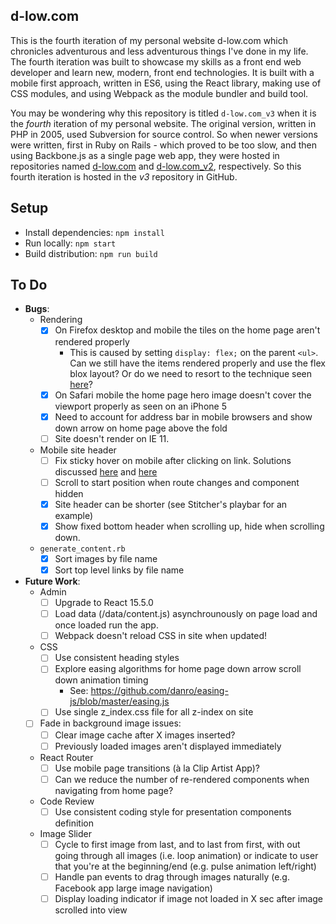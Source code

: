 d-low.com 
---
 
This is the fourth iteration of my personal website d-low.com which chronicles
adventurous and less adventurous things I've done in my life. The fourth 
iteration was built to showcase my skills as a front end web developer and learn
new, modern, front end technologies. It is built with a mobile first approach, 
written in ES6, using the React library, making use of CSS modules, and using 
Webpack as the module bundler and build tool.

You may be wondering why this repository is titled `d-low.com_v3` when it is
the _fourth_ iteration of my personal website. The original version, written in
PHP in 2005, used Subversion for source control. So when newer versions were 
written, first in Ruby on Rails - which proved to be too slow, and then using
Backbone.js as a single page web app, they were hosted in repositories named
[d-low.com](https://github.com/d-low/d-low.com) and 
[d-low.com_v2](https://github.com/d-low/d-low.com_v2), respectively. So this
fourth iteration is hosted in the _v3_ repository in GitHub.
 
 
Setup
---

- Install dependencies: `npm install`
- Run locally: `npm start`
- Build distribution: `npm run build`

To Do
---

- **Bugs**:
  - Rendering
    - [x] On Firefox desktop and mobile the tiles on the home page aren't rendered properly
      - This is caused by setting `display: flex;` on the parent `<ul>`. Can we still have the items 
        rendered properly and use the flex blox layout? Or do we need to resort to the technique
        seen [here](http://d-low.com/demos/inline-block-with-expanded-item-bottom-margin.html)?
    - [x] On Safari mobile the home page hero image doesn't cover the viewport properly as seen on an iPhone 5
    - [x] Need to account for address bar in mobile browsers and show down arrow on home page above the fold
    - [ ] Site doesn't render on IE 11.
  - Mobile site header 
    - [ ] Fix sticky hover on mobile after clicking on link. Solutions discussed [here](http://stackoverflow.com/questions/2741816/is-it-possible-to-force-ignore-the-hover-pseudoclass-for-iphone-ipad-users/27680370#40617793) and [here](https://www.jonathanfielding.com/an-introduction-to-interaction-media-features/)
    - [ ] Scroll to start position when route changes and component hidden
    - [x] Site header can be shorter (see Stitcher's playbar for an example)
    - [x] Show fixed bottom header when scrolling up, hide when scrolling down.
  - `generate_content.rb`
    - [x] Sort images by file name
    - [x] Sort top level links by file name
  
- **Future Work**:  
  - Admin
    - [ ] Upgrade to React 15.5.0
    - [ ] Load data (/data/content.js) asynchrounously on page load and once loaded run the app.
    - [ ] Webpack doesn't reload CSS in site when updated!
  - CSS
    - [ ] Use consistent heading styles 
    - [ ] Explore easing algorithms for home page down arrow scroll down animation timing
      - See: https://github.com/danro/easing-js/blob/master/easing.js
    - [ ] Use single z_index.css file for all z-index on site
  - [ ] Fade in background image issues:
    - [ ] Clear image cache after X images inserted?
    - [ ] Previously loaded images aren't displayed immediately
  - React Router
    - [ ] Use mobile page transitions (à la Clip Artist App)?
    - [ ] Can we reduce the number of re-rendered components when navigating from home page?
  - Code Review
    - [ ] Use consistent coding style for presentation components definition 
  - Image Slider
    - [ ] Cycle to first image from last, and to last from first, with out going through all images (i.e. loop animation) or indicate to user that you're at the beginning/end (e.g. pulse animation left/right)
    - [ ] Handle pan events to drag through images naturally (e.g. Facebook app large image navigation) 
    - [ ] Display loading indicator if image not loaded in X sec after image scrolled into view
